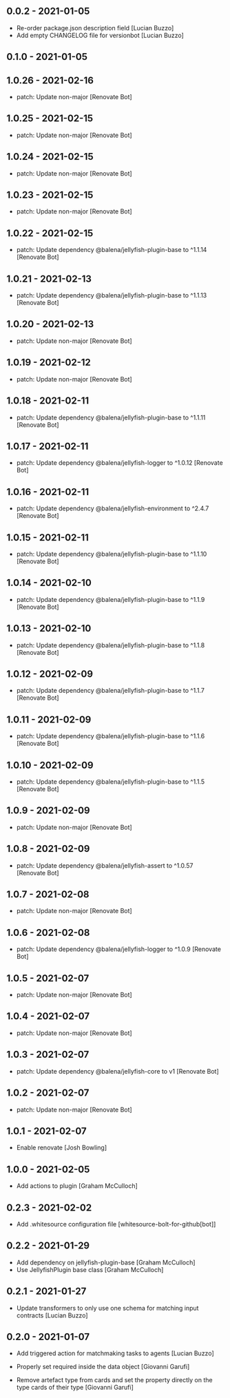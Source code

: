 ## 0.0.2 - 2021-01-05

* Re-order package.json description field [Lucian Buzzo]
* Add empty CHANGELOG file for versionbot [Lucian Buzzo]

## 0.1.0 - 2021-01-05

## 1.0.26 - 2021-02-16

* patch: Update non-major [Renovate Bot]

## 1.0.25 - 2021-02-15

* patch: Update non-major [Renovate Bot]

## 1.0.24 - 2021-02-15

* patch: Update non-major [Renovate Bot]

## 1.0.23 - 2021-02-15

* patch: Update non-major [Renovate Bot]

## 1.0.22 - 2021-02-15

* patch: Update dependency @balena/jellyfish-plugin-base to ^1.1.14 [Renovate Bot]

## 1.0.21 - 2021-02-13

* patch: Update dependency @balena/jellyfish-plugin-base to ^1.1.13 [Renovate Bot]

## 1.0.20 - 2021-02-13

* patch: Update non-major [Renovate Bot]

## 1.0.19 - 2021-02-12

* patch: Update non-major [Renovate Bot]

## 1.0.18 - 2021-02-11

* patch: Update dependency @balena/jellyfish-plugin-base to ^1.1.11 [Renovate Bot]

## 1.0.17 - 2021-02-11

* patch: Update dependency @balena/jellyfish-logger to ^1.0.12 [Renovate Bot]

## 1.0.16 - 2021-02-11

* patch: Update dependency @balena/jellyfish-environment to ^2.4.7 [Renovate Bot]

## 1.0.15 - 2021-02-11

* patch: Update dependency @balena/jellyfish-plugin-base to ^1.1.10 [Renovate Bot]

## 1.0.14 - 2021-02-10

* patch: Update dependency @balena/jellyfish-plugin-base to ^1.1.9 [Renovate Bot]

## 1.0.13 - 2021-02-10

* patch: Update dependency @balena/jellyfish-plugin-base to ^1.1.8 [Renovate Bot]

## 1.0.12 - 2021-02-09

* patch: Update dependency @balena/jellyfish-plugin-base to ^1.1.7 [Renovate Bot]

## 1.0.11 - 2021-02-09

* patch: Update dependency @balena/jellyfish-plugin-base to ^1.1.6 [Renovate Bot]

## 1.0.10 - 2021-02-09

* patch: Update dependency @balena/jellyfish-plugin-base to ^1.1.5 [Renovate Bot]

## 1.0.9 - 2021-02-09

* patch: Update non-major [Renovate Bot]

## 1.0.8 - 2021-02-09

* patch: Update dependency @balena/jellyfish-assert to ^1.0.57 [Renovate Bot]

## 1.0.7 - 2021-02-08

* patch: Update non-major [Renovate Bot]

## 1.0.6 - 2021-02-08

* patch: Update dependency @balena/jellyfish-logger to ^1.0.9 [Renovate Bot]

## 1.0.5 - 2021-02-07

* patch: Update non-major [Renovate Bot]

## 1.0.4 - 2021-02-07

* patch: Update non-major [Renovate Bot]

## 1.0.3 - 2021-02-07

* patch: Update dependency @balena/jellyfish-core to v1 [Renovate Bot]

## 1.0.2 - 2021-02-07

* patch: Update non-major [Renovate Bot]

## 1.0.1 - 2021-02-07

* Enable renovate [Josh Bowling]

## 1.0.0 - 2021-02-05

* Add actions to plugin [Graham McCulloch]

## 0.2.3 - 2021-02-02

* Add .whitesource configuration file [whitesource-bolt-for-github[bot]]

## 0.2.2 - 2021-01-29

* Add dependency on jellyfish-plugin-base [Graham McCulloch]
* Use JellyfishPlugin base class [Graham McCulloch]

## 0.2.1 - 2021-01-27

* Update transformers to only use one schema for matching input contracts [Lucian Buzzo]

## 0.2.0 - 2021-01-07

* Add triggered action for matchmaking tasks to agents [Lucian Buzzo]

* Properly set required inside the data object [Giovanni Garufi]
* Remove artefact type from cards and set the property directly on the type cards of their type [Giovanni Garufi]
